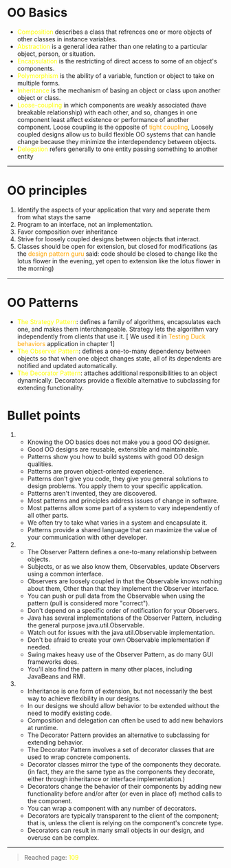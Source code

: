 # OO Basics
* <span style="color: yellow">Composition</span> describes a class that refrences one or more objects of other classes in instance variables.
* <span style="color: yellow">Abstraction</span> is a general idea rather than one relating to a particular object, person, or situation.
* <span style="color: yellow">Encapsulation</span> is the restricting of direct access to some of an object's components.
* <span style="color: yellow">Polymorphism</span> is the ability of a variable, function or object to take on multiple forms.
* <span style="color: yellow">Inheritance</span> is the mechanism of basing an object or class upon another object or class.
* <span style="color: yellow">Loose-coupling</span> in which components are weakly associated (have breakable relationship) with each other, and so, changes in one component least affect existence or performance of another component. Loose coupling is the opposite of <span style="color: orange">tight coupling</span>, Loosely coupled designs allow us to build flexible OO systems that can handle change because they minimize the interdependency between objects.
* <span style="color: yellow">Delegation</span> refers generally to one entity passing something to another entity
  
----
# OO principles
1. Identify the aspects of your application that vary and seperate them from what stays the same
2. Program to an interface, not an implementation.
3. Favor composition over inheritance
4. Strive for loosely coupled designs between objects that interact.
5. Classes should be open for extension, but closed for modifications (as the <span style="color: orange">design pattern guru</span> said: code should be closed to change like the lotus flower in the evening, yet open to extension like the lotus flower in the morning)

----
# OO Patterns
* <span style="color: yellow">The Strategy Pattern</span>: defines a family of algorithms, encapsulates each one, and makes them interchangeable. Strategy lets the algorithm vary independently from clients that use it. [ We used it in <span style="color: orange">Testing Duck behaviors</span> application in chapter 1]
* <span style="color: yellow">The Observer Pattern</span>: defines a one-to-many dependency between objects so that when one object changes state, all of its dependents are notified and updated automatically.
* <span style="color: yellow">The Decorator Pattern</span>: attaches additional responsibilities to an object dynamically. Decorators provide a flexible alternative to subclassing for extending functionality.

# Bullet points
1. * Knowing the OO basics does not make you a good OO designer.
   * Good OO designs are reusable, extensible and maintainable.
   * Patterns show you how to build systems with good OO design qualities.
   * Patterns are proven object-oriented experience.
   * Patterns don't give you code, they give you general solutions to design problems. You apply them to your specific application.
   * Patterns aren't invented, they are discovered.
   * Most patterns and principles address issues of change in software.
   * Most patterns allow some part of a system to vary independently of all other parts.
   * We often try to take what varies in a system and encapsulate it.
   * Patterns provide a shared language that can maximize the value of your communication with other developer.
2. * The Observer Pattern defines a one-to-many relationship   between objects.
   * Subjects, or as we also know them, Observables, update Observers using a common interface.
   * Observers are loosely coupled in that the Observable knows nothing about them, Other than that they implement the Observer interface.
   * You can push or pull data from the Observable when using the pattern (pull is considered more "correct").
   * Don't depend on a specific order of notification for your Observers.
   * Java has several implementations of the Observer Pattern, including the general purpose java.util.Observable.
   * Watch out for issues with the java.util.Observable implementation.
   * Don't be afraid to create your own Observable implementation if needed.
   * Swing makes heavy use of the Observer Pattern, as do many GUI frameworks does.
   * You'll also find the pattern in many other places, including JavaBeans and RMI.
3. * Inheritance is one form of extension, but not necessarily the best way to achieve flexibility in our designs.
   * In our designs we should allow behavior to be extended without the need to modify existing code.
   * Composition and delegation can often be used to add new behaviors at runtime.
   * The Decorator Pattern provides an alternative to subclassing for extending behavior.
   * The Decorator Pattern involves a set of decorator classes that are used to wrap concrete components.
   * Decorator classes mirror the type of the components they decorate. (in fact, they are the same type as the components they decorate, either through inheritance or interface implementation.)
   * Decorators change the behavior of their components by adding new functionality before and/or after (or even in place of) method calls to the component.
   * You can wrap a component with any number of decorators.
   * Decorators are typically transparent to the client of the component; that is, unless the client is relying on the component's concrete type.
   * Decorators can result in many small objects in our design, and overuse can be complex.

----
> Reached page: <span style="color: yellow;">109</span>